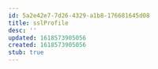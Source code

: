 ```yaml
---
id: 5a2e42e7-7d26-4329-a1b8-176681645d08
title: sslProfile
desc: ''
updated: 1618573905056
created: 1618573905056
stub: true
---
```


